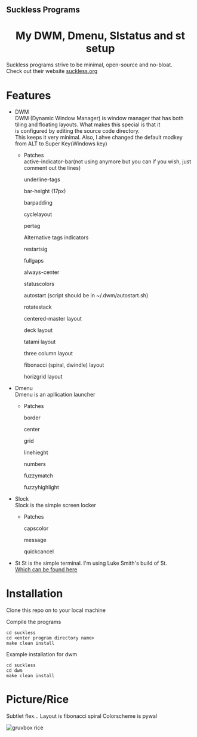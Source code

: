 ## Suckless Programs

<h1 align="center"> My DWM, Dmenu, Slstatus and st setup </h1>

Suckless programs strive to be minimal, open-source and no-bloat. <br>
Check out their website <a href="https://suckless.org"> suckless.org </a> 


# Features 

* DWM   
   DWM (Dynamic Window Manager) is window manager that has both  
   tiling and floating layouts. What makes this special is that it  
   is configured by editing the source code directory.  
   This keeps it very minimal. Also, I ahve changed the default modkey from ALT to Super Key(Windows key)    
   * Patches   
       active-indicator-bar(not using anymore but you can if you wish, just comment out the lines)    

       underline-tags   

       bar-height (17px)   

       barpadding 

       cyclelayout   

       pertag   

       Alternative tags indicators    

       restartsig

       fullgaps   

       always-center  

       statuscolors   

       autostart (script should be in ~/.dwm/autostart.sh)     

       rotatestack   

       centered-master layout   

       deck layout   

       tatami layout   

       three column layout   

       fibonacci (spiral, dwindle) layout   

       horizgrid layout   


* Dmenu   
   Dmenu is an apllication launcher   
   * Patches   

       border   
       
       center   

       grid   

       linehieght   

       numbers   

       fuzzymatch   

       fuzzyhighlight   


* Slock   
   Slock is the simple screen locker   

    * Patches   

       capscolor   

       message   

       quickcancel   

* St 
   St is the simple terminal. I'm using Luke Smith's build of St.  
   <a href="https://github.com/lukesmithxyz/st" > Which can be found here </a>   
       
      

# Installation

Clone this repo on to your local machine 


Compile the programs 
```shell
cd suckless
cd <enter program directory name>
make clean install
```

Example installation for dwm
```shell
cd suckless
cd dwm
make clean install
```

# Picture/Rice

Subtlet flex...
Layout is fibonacci spiral
Colorscheme is pywal 

![gruvbox rice](https://github.com/H4XTag/Suckless-Programs/tree/main/scrots/rice.png "Arch Linux Rice")   








